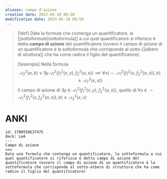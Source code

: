 ```yaml
---
aliases: campo d'azione
creation date: 2023-05-10 09:58
modification date: 2023-05-10 09:58
---
```


> [!def]
> Data la formula che contenga un quantificatore, la [[sottoformule|sottoformula]] a cui quel quantificatore si riferisce è detta **campo di azione** del quantificatore (ovvero il campo di azione di un quantificatore è la sottoformula che corrisponde al sotto-[[albero di struttura]] che ha come radice il figlio del quantificatore).


>[!esempio]
>Nella formula
>$$ \mathcal{A}_{2}^2(a,b) \lor \exists y \mathcal{A}_{1}^2(f_{1}^2(x,y),f_{2}^2(a,x)) \implies \forall x (\sim \mathcal{A}_{1}^2(f_{1}^2(x,f_{2}^2(a,x)),b) \land \mathcal{A}_{2}^2(x,x)) $$
>Il campo di azione di $\exists y$ è $\mathcal{A}_{1}^2(f_{1}^2(x,y),f_{2}^2(a,x))$, quello di $\forall x$ è $\sim \mathcal{A}_{1}^2(f_{1}^2(x,f_{2}^2(a,x)),b) \land \mathcal{A}_{2}^2(x,x)$

# ANKI

```anki
id: 1700559637475
deck: LeA
---
Campo di azione
===
Data una formula che contenga un quantificatore, la sottoformula a cui quel quantificatore si riferisce è detta campo di azione del quantificatore (ovvero il campo di azione di un quantificatore è la sottoformula che corrisponde al sotto-albero di struttura che ha come radice il figlio del quantificatore)
```


